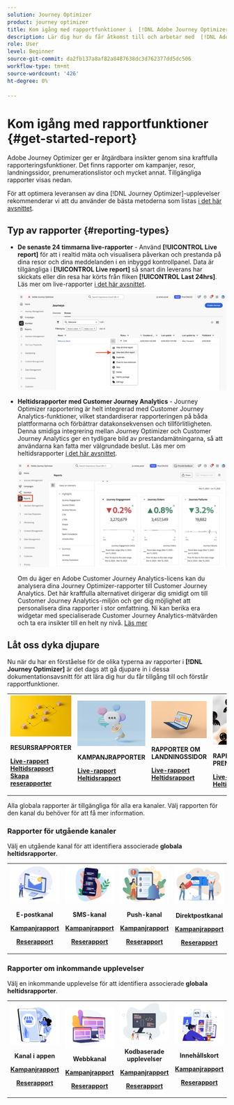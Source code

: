 ```yaml
---
solution: Journey Optimizer
product: journey optimizer
title: Kom igång med rapportfunktioner i  [!DNL Adobe Journey Optimizer]
description: Lär dig hur du får åtkomst till och arbetar med  [!DNL Adobe Journey Optimizer] rapporter.
role: User
level: Beginner
source-git-commit: da2fb137a8af82a8487638dc3d762377dd5dc506
workflow-type: tm+mt
source-wordcount: '426'
ht-degree: 0%

---
```


# Kom igång med rapportfunktioner {#get-started-report}

Adobe Journey Optimizer ger er åtgärdbara insikter genom sina kraftfulla rapporteringsfunktioner. Det finns rapporter om kampanjer, resor, landningssidor, prenumerationslistor och mycket annat. Tillgängliga rapporter visas nedan.

För att optimera leveransen av dina [!DNL Journey Optimizer]-upplevelser rekommenderar vi att du använder de bästa metoderna som listas [i det här avsnittet](deliverability.md).


## Typ av rapporter {#reporting-types}

* **De senaste 24 timmarna live-rapporter** - Använd **[!UICONTROL Live report]** för att i realtid mäta och visualisera påverkan och prestanda på dina resor och dina meddelanden i en inbyggd kontrollpanel. Data är tillgängliga i **[!UICONTROL Live report]** så snart din leverans har skickats eller din resa har körts från fliken **[!UICONTROL Last 24hrs]**. Läs mer om live-rapporter [i det här avsnittet](live-report.md).

  ![](assets/report_journey.png)


* **Heltidsrapporter med Customer Journey Analytics** - Journey Optimizer rapportering är helt integrerad med Customer Journey Analytics-funktioner, vilket standardiserar rapporteringen på båda plattformarna och förbättrar datakonsekvensen och tillförlitligheten. Denna smidiga integrering mellan Journey Optimizer och Customer Journey Analytics ger en tydligare bild av prestandamätningarna, så att användarna kan fatta mer välgrundade beslut. Läs mer om heltidsrapporter [i det här avsnittet](report-gs-cja.md).

  ![](assets/gs-cja-report-1.png)

  Om du äger en Adobe Customer Journey Analytics-licens kan du analysera dina Journey Optimizer-rapporter till Customer Journey Analytics. Det här kraftfulla alternativet dirigerar dig smidigt om till Customer Journey Analytics-miljön och ger dig möjlighet att personalisera dina rapporter i stor omfattning. Ni kan berika era widgetar med specialiserade Customer Journey Analytics-mätvärden och ta era insikter till en helt ny nivå. [Läs mer](report-cja-manage.md)


## Låt oss dyka djupare

Nu när du har en förståelse för de olika typerna av rapporter i **[!DNL Journey Optimizer]** är det dags att gå djupare in i dessa dokumentationsavsnitt för att lära dig hur du får tillgång till och förstår rapportfunktioner.


<table style="table-layout:fixed"><tr style="border: 0;">
<td>
<img alt="Reserapporter" src="../assets/do-not-localize/start-journey.jpeg">
<div>
<p><strong>RESURSRAPPORTER</strong></p>
</div>
<div>
<a href="journey-live-report.md"><strong>Live-rapport</strong></a>
</div>
<div>
<a href="journey-global-report-cja.md"><strong>Heltidsrapport</strong></a>
</div>
<div>
<a href="sharing-overview.md"><strong>Skapa reserapporter</strong></a>
</div>
<p>
<p>
</td>
<td>
<img alt="Kampanjrapporter" src="../assets/do-not-localize/start-campaign.jpeg">
<div>
<p><strong>KAMPANJRAPPORTER</strong></p>
</div>
<div>
<a href="campaign-live-report.md"><strong>Live-rapport</strong></a>
</div>
<div>
<a href="campaign-global-report-cja.md"><strong>Heltidsrapport</strong></a>
</div>
<p>
<p>
</td>
<td>
<img alt="Rapporter om landningssidor" src="../assets/do-not-localize/start-interface.jpeg">
<div>
<p><strong>RAPPORTER OM LANDNINGSSIDOR</strong></p>
</div>
<div>
<a href="lp-report-live.md"><strong>Live-rapport</strong></a>
</div>
<div>
<a href="lp-report-global-cja.md"><strong>Heltidsrapport</strong></a>
</div>
<p>
<p>
</td>
<td>
<img alt="Rapporter om prenumerationslistor" src="../assets/do-not-localize/role.jpg">
<div>
<p><strong>RAPPORTER OM PRENUMERATIONSLISTA</strong></p>
</div>
<div>
<a href="subscription-report-live.md"><strong>Live-rapport</strong></a>
</div>
<div>
<a href="subscription-report-global-cja.md"><strong>Heltidsrapport</strong></a>
</div>
<p>
<p>
</td>
</tr></table>


Alla globala rapporter är tillgängliga för alla era kanaler. Välj rapporten för den kanal du behöver för att få mer information.

### Rapporter för utgående kanaler

Välj en utgående kanal för att identifiera associerade **globala heltidsrapporter**.

<table style="table-layout:fixed"><tr style="border: 0;">
<td><img alt="e-post" src="../channels/assets/do-not-localize/email.png">
<div align="center"><p><strong>E-postkanal</strong></p><p><a href="campaign-global-report-cja-email.md"><strong>Kampanjrapport</strong></a></p><p><a href="journey-global-report-cja-email.md"><strong>Reserapport</strong></a></p></div></td>
<td><a href="campaign-global-report-cja-sms.md"><img alt="sms" src="../channels/assets/do-not-localize/sms.png"></a>
<div align="center"><p><strong>SMS-kanal</strong></p><p><a href="campaign-global-report-cja-sms.md"><strong>Kampanjrapport</strong></a></p><p><a href="journey-global-report-cja-sms.md"><strong>Reserapport</strong></a></p></div></td>
<td><a href="campaign-global-report-cja-push.md"><img alt="push" src="../channels/assets/do-not-localize/push.png"></a>
<div align="center"><p><strong>Push-kanal</strong></p><p><a href="campaign-global-report-cja-push.md"><strong>Kampanjrapport</strong></a></p><p><a href="journey-global-report-cja-push.md"><strong>Reserapport</strong></a></p></div></td>
<td><a href="campaign-global-report-cja-direct.md"><img alt="direktreklam" src="../channels/assets/do-not-localize/direct-mail.jpg"></a>
<div align="center"><p><strong>Direktpostkanal</strong></p><p><a href="campaign-global-report-cja-direct.md"><strong>Kampanjrapport</strong></a></p><p><a href="journey-global-report-cja-direct.md"><strong>Reserapport</strong></a></p></div></td>
</tr></table>

### Rapporter om inkommande upplevelser

Välj en inkommande upplevelse för att identifiera associerade **globala heltidsrapporter**.

<table style="table-layout:fixed"><tr style="border: 0;">
<td><img alt="i appen" src="../channels/assets/do-not-localize/inapp.jpg">
<div align="center"><p><strong>Kanal i appen</strong></p><p><a href="campaign-global-report-cja-inapp.md"><strong>Kampanjrapport</strong></a></p><p><a href="journey-global-report-cja-inapp.md"><strong>Reserapport</strong></a></p></div></td>
<td><p><img alt="webb" src="../channels/assets/do-not-localize/web.jpg"></p>
<div align="center"><p><strong>Webbkanal</strong></p><p><a href="campaign-global-report-cja-web.md"><strong>Kampanjrapport</strong></a></p><p><a href="journey-global-report-cja-web.md"><strong>Reserapport</strong></a></p></div></td>
<td><img alt="kodbaserad upplevelse" src="../channels/assets/do-not-localize/code.png">
<div align="center"><p><strong>Kodbaserade upplevelser</strong></p><p><a href="campaign-global-report-cja-code.md"><strong>Kampanjrapport</strong></a></p><p><a href="campaign-global-report-cja-code.md"><strong>Reserapport</strong></a></p></div></td>
<td><img alt="innehållskort" src="../channels/assets/do-not-localize/cards.png">
<div align="center"><p><strong>Innehållskort</strong></p><p><a href="campaign-global-report-cja-content.md"><strong>Kampanjrapport</strong></a></p><p><a href="journey-global-report-cja-content.md"><strong>Reserapport</strong></a></p></div></td>
</tr></table>
